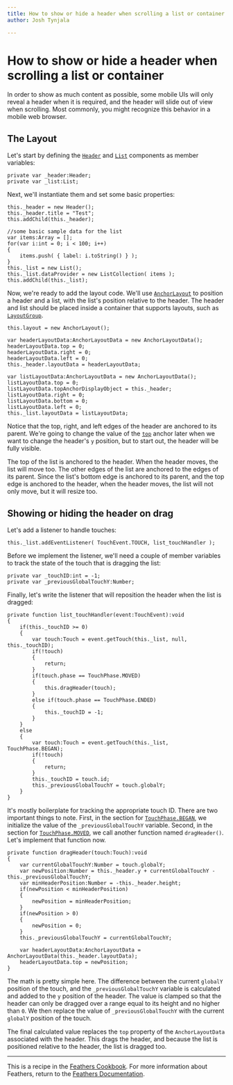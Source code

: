 ```yaml
---
title: How to show or hide a header when scrolling a list or container  
author: Josh Tynjala

---
```

# How to show or hide a header when scrolling a list or container

In order to show as much content as possible, some mobile UIs will only reveal a header when it is required, and the header will slide out of view when scrolling. Most commonly, you might recognize this behavior in a mobile web browser.

## The Layout

Let's start by defining the [`Header`](../header.html) and [`List`](../list.html) components as member variables:

``` code
private var _header:Header;
private var _list:List;
```

Next, we'll instantiate them and set some basic properties:

``` code
this._header = new Header();
this._header.title = "Test";
this.addChild(this._header);
 
//some basic sample data for the list
var items:Array = [];
for(var i:int = 0; i < 100; i++)
{
    items.push( { label: i.toString() } );
}
this._list = new List();
this._list.dataProvider = new ListCollection( items );
this.addChild(this._list);
```

Now, we're ready to add the layout code. We'll use [`AnchorLayout`](../anchor-layout.html) to position a header and a list, with the list's position relative to the header. The header and list should be placed inside a container that supports layouts, such as [`LayoutGroup`](../layout-group.html).

``` code
this.layout = new AnchorLayout();
 
var headerLayoutData:AnchorLayoutData = new AnchorLayoutData();
headerLayoutData.top = 0;
headerLayoutData.right = 0;
headerLayoutData.left = 0;
this._header.layoutData = headerLayoutData;
 
var listLayoutData:AnchorLayoutData = new AnchorLayoutData();
listLayoutData.top = 0;
listLayoutData.topAnchorDisplayObject = this._header;
listLayoutData.right = 0;
listLayoutData.bottom = 0;
listLayoutData.left = 0;
this._list.layoutData = listLayoutData;
```

Notice that the top, right, and left edges of the header are anchored to its parent. We're going to change the value of the [`top`](../../api-reference/feathers/layout/AnchorLayoutData.html#top) anchor later when we want to change the header's `y` position, but to start out, the header will be fully visible.

The top of the list is anchored to the header. When the header moves, the list will move too. The other edges of the list are anchored to the edges of its parent. Since the list's bottom edge is anchored to its parent, and the top edge is anchored to the header, when the header moves, the list will not only move, but it will resize too.

## Showing or hiding the header on drag

Let's add a listener to handle touches:

``` code
this._list.addEventListener( TouchEvent.TOUCH, list_touchHandler );
```

Before we implement the listener, we'll need a couple of member variables to track the state of the touch that is dragging the list:

``` code
private var _touchID:int = -1;
private var _previousGlobalTouchY:Number;
```

Finally, let's write the listener that will reposition the header when the list is dragged:

``` code
private function list_touchHandler(event:TouchEvent):void
{
    if(this._touchID >= 0)
    {
        var touch:Touch = event.getTouch(this._list, null, this._touchID);
        if(!touch)
        {
            return;
        }
        if(touch.phase == TouchPhase.MOVED)
        {
            this.dragHeader(touch);
        }
        else if(touch.phase == TouchPhase.ENDED)
        {
            this._touchID = -1;
        }
    }
    else
    {
        var touch:Touch = event.getTouch(this._list, TouchPhase.BEGAN);
        if(!touch)
        {
            return;
        }
        this._touchID = touch.id;
        this._previousGlobalTouchY = touch.globalY;
    }
}
```

It's mostly boilerplate for tracking the appropriate touch ID. There are two important things to note. First, in the section for [`TouchPhase.BEGAN`](http://doc.starling-framework.org/core/starling/events/TouchPhase.html#BEGAN), we initialize the value of the `_previousGlobalTouchY` variable. Second, in the section for [`TouchPhase.MOVED`](http://doc.starling-framework.org/core/starling/events/TouchPhase.html#BEGAN), we call another function named `dragHeader()`. Let's implement that function now.

``` code
private function dragHeader(touch:Touch):void
{
    var currentGlobalTouchY:Number = touch.globalY;
    var newPosition:Number = this._header.y + currentGlobalTouchY - this._previousGlobalTouchY;
    var minHeaderPosition:Number = -this._header.height;
    if(newPosition < minHeaderPosition)
    {
        newPosition = minHeaderPosition;
    }
    if(newPosition > 0)
    {
        newPosition = 0;
    }
    this._previousGlobalTouchY = currentGlobalTouchY;
 
    var headerLayoutData:AnchorLayoutData = AnchorLayoutData(this._header.layoutData);
    headerLayoutData.top = newPosition;
}
```

The math is pretty simple here. The difference between the current `globalY` position of the touch, and the `_previousGlobalTouchY` variable is calculated and added to the `y` position of the header. The value is clamped so that the header can only be dragged over a range equal to its height and no higher than `0`. We then replace the value of `_previousGlobalTouchY` with the current `globalY` position of the touch.

The final calculated value replaces the `top` property of the `AnchorLayoutData` associated with the header. This drags the header, and because the list is positioned relative to the header, the list is dragged too.

------------------------------------------------------------------------

This is a recipe in the [Feathers Cookbook](index.html). For more information about Feathers, return to the [Feathers Documentation](../index.html).


